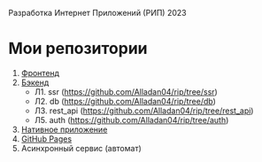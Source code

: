 Разработка Интернет Приложений (РИП) 2023
 # Мои репозитории

1. [Фронтенд](https://github.com/Alladan04/gp_frontend) 
2. [Бэкенд](https://github.com/Alladan04/rip)
    - Л1. ssr (https://github.com/Alladan04/rip/tree/ssr)
    - Л2. db (https://github.com/Alladan04/rip/tree/db)
    - Л3. rest_api (https://github.com/Alladan04/rip/tree/rest_api)
    - Л5. auth (https://github.com/Alladan04/rip/tree/auth)
4. [Нативное приложение](https://github.com/Alladan04/react-native-app)
5. [GitHub Pages](https://alladan04.github.io/gp_frontend/operation)
6. Асинхронный сервис (автомат) 

